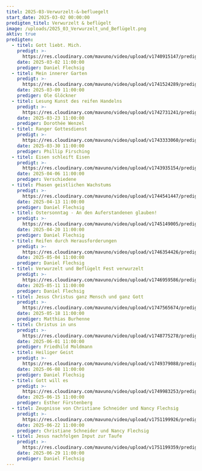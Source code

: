 ```yaml
---
titel: 2025-03-Verwurzelt-&-befluegelt
start_date: 2025-03-02 00:00:00
predigten_titel: Verwurzelt & beflügelt
image: /uploads/2025_03_Verwurzelt_und_Beflügelt.png
aktiv: true
predigten:
  - titel: Gott liebt. Mich.
    predigt: >- 
      https://res.cloudinary.com/mavuno/video/upload/v1740915147/predigten/2025-03/20250302_Gott_liebt_dich_wirklich.mp3
    date: 2025-03-02 11:00:00
    prediger: Daniel Flechsig
  - titel: Mein innerer Garten
    predigt: >- 
      https://res.cloudinary.com/mavuno/video/upload/v1741524289/predigten/2025-03/2025-03-09_verwurzelt%20und%20befl%C3%BCgelt_Mein%20innerer%20Garten.mp3
    date: 2025-03-09 11:00:00
    prediger: Ole Glöckner
  - titel: Lesung Kunst des reifen Handelns
    predigt: >- 
      https://res.cloudinary.com/mavuno/video/upload/v1742731241/predigten/2025-03/20250323_Lesung_Kunst_des_reifen_Handelns.mp3
    date: 2025-03-23 11:00:00
    prediger: Dorothée Wenzel
  - titel: Ranger Gottesdienst
    predigt: >- 
      https://res.cloudinary.com/mavuno/video/upload/v1743333060/predigten/2025-03/20250330_Rangergottesdienst_Phillip_Schuld.mp3
    date: 2025-03-30 11:00:00
    prediger: Phillip Firsching
  - titel: Eisen schleift Eisen
    predigt: >- 
      https://res.cloudinary.com/mavuno/video/upload/v1743935154/predigten/2025-04/20250406_Eisen_schleift_Eisen.mp3
    date: 2025-04-06 11:00:00
    prediger: Verschiedene
  - titel: Phasen geistlichen Wachstums
    predigt: >- 
      https://res.cloudinary.com/mavuno/video/upload/v1744541447/predigten/2025-04/20250413_Phasen_im_Leben_des_Glauben_Daniel_Flechsig.mp3
    date: 2025-04-13 11:00:00
    prediger: Daniel Flechsig
  - titel: Ostersonntag - An den Auferstandenen glauben!
    predigt: >- 
      https://res.cloudinary.com/mavuno/video/upload/v1745149005/predigten/2025-04/20250420_Ostersonntag_dem_auferstandenen_glauben.mp3
    date: 2025-04-20 11:00:00
    prediger: Daniel Flechsig
  - titel: Reifen durch Herausforderungen
    predigt: >- 
      https://res.cloudinary.com/mavuno/video/upload/v1746354426/predigten/2025-05/20250504_Reifen_durch_Herausforderungen.mp3
    date: 2025-05-04 11:00:00
    prediger: Daniel Flechsig
  - titel: Verwurzelt und Beflügelt Fest verwurzelt
    predigt: >- 
      https://res.cloudinary.com/mavuno/video/upload/v1746959586/predigten/2025-05/20250511_Verwurzelt_und_Befl%C3%BCgelt_Fest_verwurzelt.mp3
    date: 2025-05-11 11:00:00
    prediger: Daniel Flechsig
  - titel: Jesus Christus ganz Mensch und ganz Gott
    predigt: >- 
      https://res.cloudinary.com/mavuno/video/upload/v1747565674/predigten/2025-05/20250518_Jesus_Christus_ganz_Mensch_und_ganz_Gott.mp3
    date: 2025-05-18 11:00:00
    prediger: Matthias Burhenne
  - titel: Christus in uns
    predigt: >- 
      https://res.cloudinary.com/mavuno/video/upload/v1748775278/predigten/2025-06/20250601_Christus_in_uns.mp3
    date: 2025-06-01 11:00:00
    prediger: Friedhild Moldmann
  - titel: Heiliger Geist
    predigt: >- 
      https://res.cloudinary.com/mavuno/video/upload/v1749379088/predigten/2025-06/20250608_Heiliger_Geist.mp3
    date: 2025-06-08 11:00:00
    prediger: Daniel Flechsig
  - titel: Gott will es
    predigt: >- 
      https://res.cloudinary.com/mavuno/video/upload/v1749983253/predigten/2025-06/20250615_Gott_will_es_Esther_F%C3%BCrstenberg.mp3
    date: 2025-06-15 11:00:00
    prediger: Esther Fürstenberg
  - titel: Zeugnisse von Christiane Schneider und Nancy Flechsig
    predigt: >- 
      https://res.cloudinary.com/mavuno/video/upload/v1751199926/predigten/2025-06/20250622_Zeugnisse_von_Christiane_Schneider_und_Nancy_Flechsig.mp3
    date: 2025-06-22 11:00:00
    prediger: Christiane Schneider und Nancy Flechsig
  - titel: Jesus nachfolgen Input zur Taufe
    predigt: >- 
      https://res.cloudinary.com/mavuno/video/upload/v1751199359/predigten/2025-06/20250629_Jesus_nachfolgen_Input_zur_Taufe.mp3
    date: 2025-06-29 11:00:00
    prediger: Daniel Flechsig
---
```

